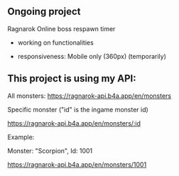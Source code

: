 ## Ongoing project

Ragnarok Online boss respawn timer


- working on functionalities

- responsiveness: Mobile only (360px) (temporarily)


## This project is using my API: 

All monsters:
https://ragnarok-api.b4a.app/en/monsters


Specific monster ("id" is the ingame monster id)

https://ragnarok-api.b4a.app/en/monsters/:id

Example:

Monster: "Scorpion", 
Id: 1001

https://ragnarok-api.b4a.app/en/monsters/1001


 